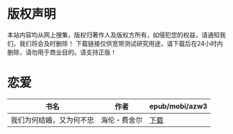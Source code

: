 # 版权声明

本站内容均从网上搜集，版权归著作人及版权方所有，如侵犯您的权益，请通知我们，我们将会及时删除！ 下载链接仅供宽带测试研究用途，请下载后在24小时内删除，请勿用于商业目的。请支持正版！

# 恋爱

| 书名 | 作者 | epub/mobi/azw3 |
| --- | --- | --- |
| 我们为何结婚，又为何不忠 | 海伦・费舍尔 | [下载](https://url89.ctfile.com/f/31084289-1375500571-d4970f?p=8866) |
